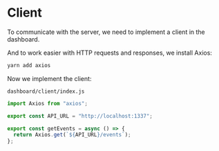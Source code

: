 # Client

To communicate with the server, we need to implement a client in the dashboard.

And to work easier with HTTP requests and responses, we install Axios:

```bash
yarn add axios
```

Now we implement the client:

`dashboard/client/index.js`
```javascript
import Axios from "axios";

export const API_URL = "http://localhost:1337";

export const getEvents = async () => {
  return Axios.get(`${API_URL}/events`);
};
```
